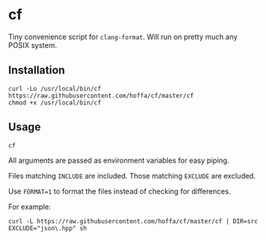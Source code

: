 # cf

Tiny convenience script for `clang-format`. Will run on pretty much any POSIX system.

## Installation

```shell
curl -Lo /usr/local/bin/cf https://raw.githubusercontent.com/hoffa/cf/master/cf
chmod +x /usr/local/bin/cf
```

## Usage

```shell
cf
```

All arguments are passed as environment variables for easy piping.

Files matching `INCLUDE` are included. Those matching `EXCLUDE` are excluded.

Use `FORMAT=1` to format the files instead of checking for differences.

For example:

```shell
curl -L https://raw.githubusercontent.com/hoffa/cf/master/cf | DIR=src EXCLUDE="json\.hpp" sh
```

